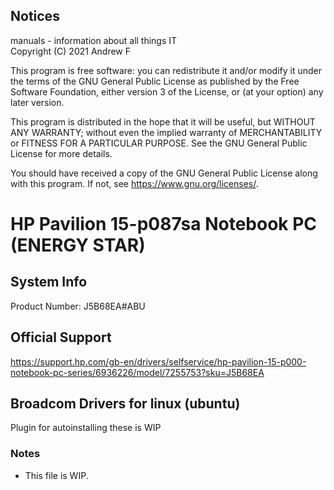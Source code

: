 ## Notices
manuals - information about all things IT <br>
Copyright (C) 2021 Andrew F <br>

This program is free software: you can redistribute it and/or modify
it under the terms of the GNU General Public License as published by
the Free Software Foundation, either version 3 of the License, or
(at your option) any later version.

This program is distributed in the hope that it will be useful,
but WITHOUT ANY WARRANTY; without even the implied warranty of
MERCHANTABILITY or FITNESS FOR A PARTICULAR PURPOSE.  See the
GNU General Public License for more details.

You should have received a copy of the GNU General Public License
along with this program.  If not, see <https://www.gnu.org/licenses/>.

# HP Pavilion 15-p087sa Notebook PC (ENERGY STAR)

## System Info

Product Number: J5B68EA#ABU

## Official Support

https://support.hp.com/gb-en/drivers/selfservice/hp-pavilion-15-p000-notebook-pc-series/6936226/model/7255753?sku=J5B68EA

## Broadcom Drivers for linux (ubuntu)

Plugin for autoinstalling these is WIP

### Notes

- This file is WIP.
